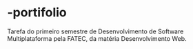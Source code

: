 # -portifolio
Tarefa do primeiro semestre de Desenvolvimento de Software Multiplataforma pela FATEC, da matéria Desenvolvimento Web.
